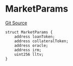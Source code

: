 # MarketParams
[Git Source](https://github.com/Level-Money/contracts/blob/dc473999128bb60d87e479b557f6971af65ff8db/src/v2/interfaces/morpho/IMorpho.sol)


```solidity
struct MarketParams {
    address loanToken;
    address collateralToken;
    address oracle;
    address irm;
    uint256 lltv;
}
```

